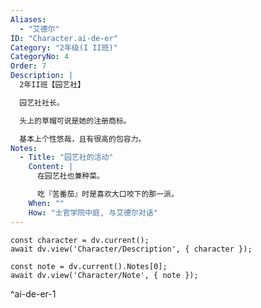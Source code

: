 ```yaml
---
Aliases:
  - "艾德尔"
ID: "Character.ai-de-er"
Category: "2年级(I II班)"
CategoryNo: 4
Order: 7
Description: |
  2年II班【园艺社】

  园艺社社长。

  头上的草帽可说是她的注册商标。

  基本上个性悠哉，且有很高的包容力。
Notes:
  - Title: "园艺社的活动"
    Content: |
      在园艺社也兼种菜。

      吃『苦番茄』时是喜欢大口咬下的那一派。
    When: ""
    How: "士官学院中庭, 与艾德尔对话"
---
```

```dataviewjs
const character = dv.current();
await dv.view('Character/Description', { character });
```

```dataviewjs
const note = dv.current().Notes[0];
await dv.view('Character/Note', { note });
```
^ai-de-er-1